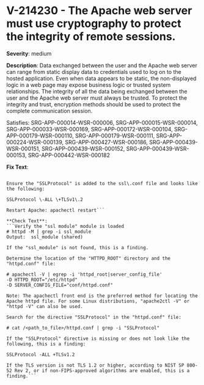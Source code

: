 # V-214230 - The Apache web server must use cryptography to protect the integrity of remote sessions.

**Severity**: medium

**Description**:
Data exchanged between the user and the Apache web server can range from static display data to credentials used to log on to the hosted application. Even when data appears to be static, the non-displayed logic in a web page may expose business logic or trusted system relationships. The integrity of all the data being exchanged between the user and the Apache web server must always be trusted. To protect the integrity and trust, encryption methods should be used to protect the complete communication session.

Satisfies: SRG-APP-000014-WSR-000006, SRG-APP-000015-WSR-000014, SRG-APP-000033-WSR-000169, SRG-APP-000172-WSR-000104, SRG-APP-000179-WSR-000110, SRG-APP-000179-WSR-000111, SRG-APP-000224-WSR-000139, SRG-APP-000427-WSR-000186, SRG-APP-000439-WSR-000151, SRG-APP-000439-WSR-000152, SRG-APP-000439-WSR-000153, SRG-APP-000442-WSR-000182

**Fix Text**:
```\# cat /etc/httpd/conf\.d/ssl\.conf \| grep "SSLProtocol \- ALL \+TLSv1\.2"

Ensure the "SSLProtocol" is added to the ssl\.conf file and looks like the following:

SSLProtocol \-ALL \+TLSv1\.2

Restart Apache: apachectl restart```

**Check Text**:
```Verify the "ssl module" module is loaded
# httpd -M | grep -i ssl_module
Output:  ssl_module (shared) 

If the "ssl_module" is not found, this is a finding. 

Determine the location of the "HTTPD_ROOT" directory and the "httpd.conf" file:

# apachectl -V | egrep -i 'httpd_root|server_config_file'
-D HTTPD_ROOT="/etc/httpd"
-D SERVER_CONFIG_FILE="conf/httpd.conf"

Note: The apachectl front end is the preferred method for locating the Apache httpd file. For some Linux distributions, "apache2ctl -V" or  "httpd -V" can also be used.  

Search for the directive "SSLProtocol" in the "httpd.conf" file: 

# cat /<path_to_file>/httpd.conf | grep -i "SSLProtocol" 

If the "SSLProtocol" directive is missing or does not look like the following, this is a finding: 

SSLProtocol -ALL +TLSv1.2 

If the TLS version is not TLS 1.2 or higher, according to NIST SP 800-52 Rev 2, or if non-FIPS-approved algorithms are enabled, this is a finding.```
